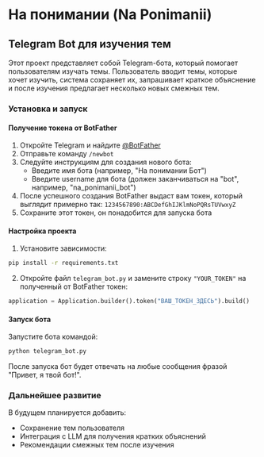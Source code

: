 # На понимании (Na Ponimanii)

## Telegram Bot для изучения тем

Этот проект представляет собой Telegram-бота, который помогает пользователям изучать темы. Пользователь вводит темы, которые хочет изучить, система сохраняет их, запрашивает краткое объяснение и после изучения предлагает несколько новых смежных тем.

### Установка и запуск

#### Получение токена от BotFather

1. Откройте Telegram и найдите [@BotFather](https://t.me/BotFather)
2. Отправьте команду `/newbot`
3. Следуйте инструкциям для создания нового бота:
   - Введите имя бота (например, "На понимании Бот")
   - Введите username для бота (должен заканчиваться на "bot", например, "na_ponimanii_bot")
4. После успешного создания BotFather выдаст вам токен, который выглядит примерно так: `1234567890:ABCDefGhIJKlmNoPQRsTUVwxyZ`
5. Сохраните этот токен, он понадобится для запуска бота

#### Настройка проекта

1. Установите зависимости:
```bash
pip install -r requirements.txt
```

2. Откройте файл `telegram_bot.py` и замените строку `"YOUR_TOKEN"` на полученный от BotFather токен:
```python
application = Application.builder().token("ВАШ_ТОКЕН_ЗДЕСЬ").build()
```

#### Запуск бота

Запустите бота командой:
```bash
python telegram_bot.py
```

После запуска бот будет отвечать на любые сообщения фразой "Привет, я твой бот!".

### Дальнейшее развитие

В будущем планируется добавить:
- Сохранение тем пользователя
- Интеграция с LLM для получения кратких объяснений
- Рекомендации смежных тем после изучения
